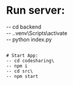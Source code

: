 # Run server:
-- cd backend\
-- .\.venv\Scripts\activate\
-- python index.py
```

# Start App:
-- cd codesharing\
-- npm i
-- cd src\
-- npm start
```